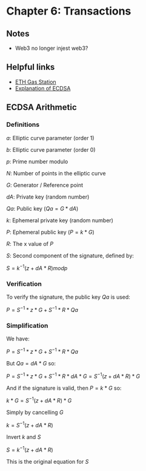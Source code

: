 # Chapter 6: Transactions

## Notes

* Web3 no longer injest web3?

## Helpful links

* [ETH Gas Station](https://ethgasstation.info/)
* [Explanation of ECDSA](https://www.instructables.com/Understanding-how-ECDSA-protects-your-data/)

## ECDSA Arithmetic

### Definitions

$a$: Elliptic curve parameter (order 1)

$b$: Elliptic curve parameter (order 0)

$p$: Prime number modulo

$N$: Number of points in the elliptic curve

$G$: Generator / Reference point

$dA$: Private key (random number)

$Qa$: Public key ($Qa = G * dA$)

$k$: Ephemeral private key (random number)

$P$: Ephemeral public key ($P = k * G$)

$R$: The x value of $P$

$S$: Second component of the signature, defined by:

$S = k^{-1} (z + dA * R) mod p$

### Verification

To verify the signature, the public key $Qa$ is used:

$P = S^{-1}*z*G + S^{-1}*R*Qa$

### Simplification

We have:

$P = S^{-1}*z*G + S^{-1}*R*Qa$

But $Qa = dA * G$ so:

$P = S^{-1}*z*G + S^{-1}*R*dA*G = S^{-1}(z + dA*R)*G$

And if the signature is valid, then $P=k*G$ so:

$k*G = S^{-1}(z + dA*R)*G$

Simply by cancelling $G$

$k = S^{-1}(z + dA*R)$

Invert $k$ and $S$

$S = k^{-1}(z + dA*R)$

This is the original equation for $S$